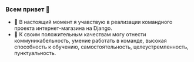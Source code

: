 ### Всем привет 👋

- 🔭 В настоящий момент я учавствую в реализации командного проекта интернет-магазина на Django. 
- 💬 К своим положительным качествам могу отнести коммуникабельность, умение работать в команде, высокая способность к обучению, самостоятельность, целеустремленность, пунктуальность.
